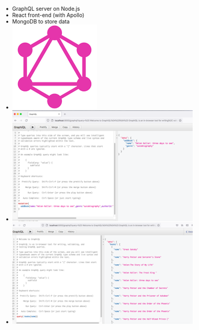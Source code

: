 - GraphQL server on Node.js
- React front-end (with Apollo)
- MongoDB to store data
- ![graphQL](assets/graphQL.png)
- ![graphQL](assets/result1.png)
- ![graphQL](assets/query.png)